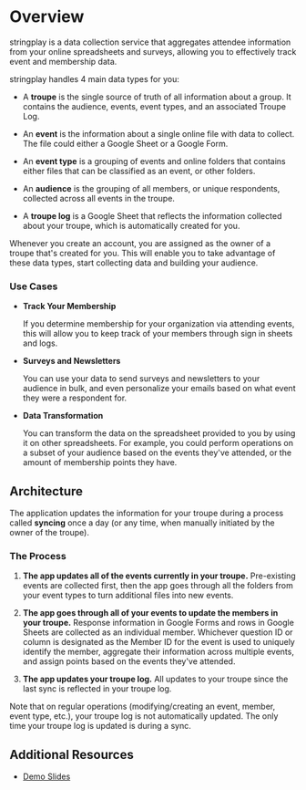 # Overview

stringplay is a data collection service that aggregates attendee information from your online spreadsheets and surveys, allowing you to effectively track event and membership data.

stringplay handles 4 main data types for you:

- A **troupe** is the single source of truth of all information about a group. It contains the audience, events, event types, and an associated Troupe Log.

- An **event** is the information about a single online file with data to collect. The file could either a Google Sheet or a Google Form.

- An **event type** is a grouping of events and online folders that contains either files that can be classified as an event, or other folders. 

- An **audience** is the grouping of all members, or unique respondents, collected across all events in the troupe.

- A **troupe log** is a Google Sheet that reflects the information collected about your troupe, which is automatically created for you.

Whenever you create an account, you are assigned as the owner of a troupe that's created for you. This will enable you to take advantage of these data types, start collecting data and building your audience.

### Use Cases

- **Track Your Membership**
  
  If you determine membership for your organization via attending events, this will allow you to keep track
  of your members through sign in sheets and logs.
  
- **Surveys and Newsletters**
  
  You can use your data to send surveys and newsletters to your audience in bulk, and even personalize your 
  emails based on what event they were a respondent for.

- **Data Transformation**
  
  You can transform the data on the spreadsheet provided to you by using it on other spreadsheets. For
  example, you could perform operations on a subset of your audience based on the events they've attended,
  or the amount of membership points they have.

## Architecture

The application updates the information for your troupe during a process called **syncing** once a day (or any time, when manually initiated by the owner of the troupe).

### The Process

1. **The app updates all of the events currently in your troupe.** Pre-existing events are collected first, then the app goes through all the folders from your event types to turn additional files into new events.

2. **The app goes through all of your events to update the members in your troupe.** Response information in Google Forms and rows in Google Sheets are collected as an individual member. Whichever question ID or column is designated as the Member ID for the event is used to uniquely identify the member, aggregate their information across multiple events, and assign points based on the events they've attended.

3. **The app updates your troupe log.** All updates to your troupe since the last sync is reflected in your troupe log. 

Note that on regular operations (modifying/creating an event, member, event type, etc.), your troupe log is not automatically updated. The only time your troupe log is updated is during a sync.

## Additional Resources

- [Demo Slides](https://docs.google.com/presentation/d/1ThwBATlb2h9fcxPyhyRvHeaiBNg4U9TRuwCm3ICGHKE/edit?usp=sharing)
